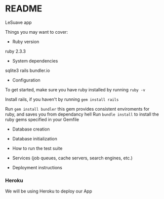 # README

LeSuave app

Things you may want to cover:

* Ruby version

ruby 2.3.3

* System dependencies

sqlite3
rails
bundler.io

* Configuration

To get started, make sure you have ruby installed by running `ruby -v`

Install rails, if you haven't by running `gem install rails`

Run `gem install bundler` this gem provides consistent enviroments for ruby, and saves you from dependancy hell
Run `bundle install` to install the ruby gems specified in your Gemfile

* Database creation

* Database initialization

* How to run the test suite

* Services (job queues, cache servers, search engines, etc.)

* Deployment instructions

### Heroku

We will be using Heroku to deploy our App


